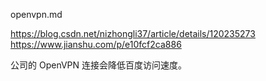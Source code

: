 openvpn.md

https://blog.csdn.net/nizhongli37/article/details/120235273
https://www.jianshu.com/p/e10fcf2ca886

公司的 OpenVPN 连接会降低百度访问速度。
